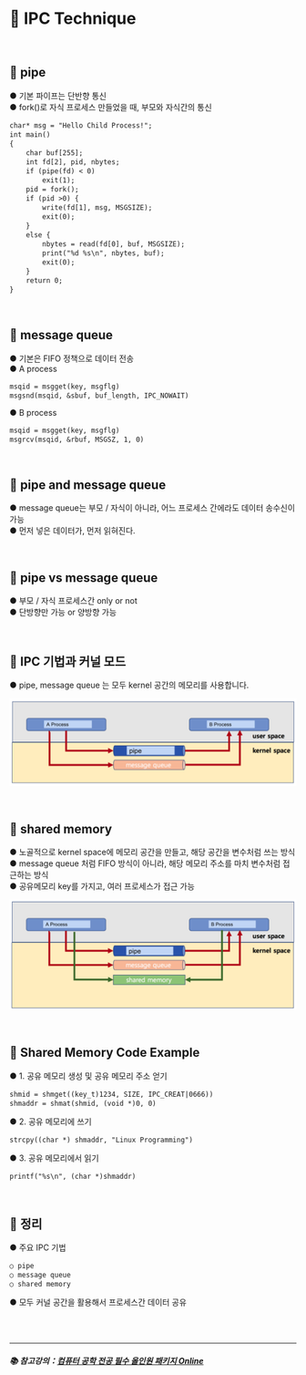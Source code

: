 # 🔑 IPC Technique

<br>

## 📌 pipe

● 기본 파이프는 단반향 통신<br>
● fork()로 자식 프로세스 만들었을 때, 부모와 자식간의 통신
```
char* msg = "Hello Child Process!";
int main()
{
    char buf[255];
    int fd[2], pid, nbytes;
    if (pipe(fd) < 0)
        exit(1);
    pid = fork();
    if (pid >0) {
        write(fd[1], msg, MSGSIZE);
        exit(0);
    }
    else {
        nbytes = read(fd[0], buf, MSGSIZE);
        print("%d %s\n", nbytes, buf);
        exit(0);
    }
    return 0;
}
```

<br>

## 📌 message queue

● 기본은 FIFO 정책으로 데이터 전송<br>
● A process
```
msqid = msgget(key, msgflg)
msgsnd(msqid, &sbuf, buf_length, IPC_NOWAIT)
```
● B process
```
msqid = msgget(key, msgflg)
msgrcv(msqid, &rbuf, MSGSZ, 1, 0)
```

<br>

## 📌 pipe and message queue

● message queue는 부모 / 자식이 아니라, 어느 프로세스 간에라도 데이터 송수신이 가능<br>
● 먼저 넣은 데이터가, 먼저 읽혀진다.<br>

<br>

## 📌 pipe vs message queue

● 부모 / 자식 프로세스간 only or not<br>
● 단방향만 가능 or 양방향 가능<br>

<br>

## 📌 IPC 기법과 커널 모드

● pipe, message queue 는 모두 kernel 공간의 메모리를 사용합니다.<br>

![IPCKernelSpace](./image/ipc_kernel_space.png)

<br>

## 📌 shared memory

● 노골적으로 kernel space에 메모리 공간을 만들고, 해당 공간을 변수처럼 쓰는 방식<br>
● message queue 처럼 FIFO 방식이 아니라, 해당 메모리 주소를 마치 변수처럼 접근하는 방식<br>
● 공유메모리 key를 가지고, 여러 프로세스가 접근 가능<br>

![IPCSharedMemory](./image/ipc_shared_memory.png)

<br>

## 📌 Shared Memory Code Example

● 1. 공유 메모리 생성 및 공유 메모리 주소 얻기
```
shmid = shmget((key_t)1234, SIZE, IPC_CREAT|0666))
shmaddr = shmat(shmid, (void *)0, 0)
```
● 2. 공유 메모리에 쓰기
```
strcpy((char *) shmaddr, "Linux Programming")
```
● 3. 공유 메모리에서 읽기
```
printf("%s\n", (char *)shmaddr)
```

<br>

## 📌 정리

● 주요 IPC 기법
```
○ pipe
○ message queue
○ shared memory
```
● 모두 커널 공간을 활용해서 프로세스간 데이터 공유<br>

<br>
<br>

---

##### 📚 참고강의：[컴퓨터 공학 전공 필수 올인원 패키지 Online](https://fastcampus.co.kr/dev_online_cs)
